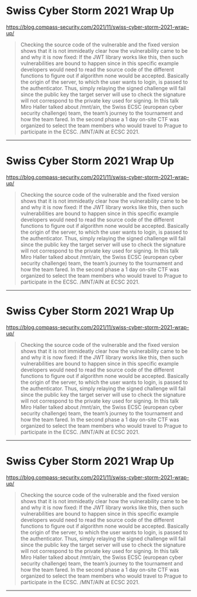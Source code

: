 # Swiss Cyber Storm 2021 Wrap Up

https://blog.compass-security.com/2021/11/swiss-cyber-storm-2021-wrap-up/
<blockquote>
Checking the source code of the vulnerable and the fixed version shows that it is not immideatly clear how the vulnerability came to be and why it is now fixed: If the JWT library works like this, then such vulnerabilities are bound to happen since in this specific example developers would need to read the source code of the different functions to figure out if algorithm none would be accepted. Basically the origin of the server, to which the user wants to login, is passed to the authenticator. Thus, simply relaying the signed challenge will fail since the public key the target server will use to check the signature will not correspond to the private key used for signing. In this talk Miro Haller talked about /mnt/ain, the Swiss ECSC (european cyber security challenge) team, the team’s journey to the tournament and how the team fared. In the second phase a 1 day on-site CTF was organized to select the team members who would travel to Prague to participate in the ECSC. /MNT/AIN at ECSC 2021.
</blockquote>

---

# Swiss Cyber Storm 2021 Wrap Up

https://blog.compass-security.com/2021/11/swiss-cyber-storm-2021-wrap-up/
<blockquote>
Checking the source code of the vulnerable and the fixed version shows that it is not immideatly clear how the vulnerability came to be and why it is now fixed: If the JWT library works like this, then such vulnerabilities are bound to happen since in this specific example developers would need to read the source code of the different functions to figure out if algorithm none would be accepted. Basically the origin of the server, to which the user wants to login, is passed to the authenticator. Thus, simply relaying the signed challenge will fail since the public key the target server will use to check the signature will not correspond to the private key used for signing. In this talk Miro Haller talked about /mnt/ain, the Swiss ECSC (european cyber security challenge) team, the team’s journey to the tournament and how the team fared. In the second phase a 1 day on-site CTF was organized to select the team members who would travel to Prague to participate in the ECSC. /MNT/AIN at ECSC 2021.
</blockquote>

---

# Swiss Cyber Storm 2021 Wrap Up

https://blog.compass-security.com/2021/11/swiss-cyber-storm-2021-wrap-up/
<blockquote>
Checking the source code of the vulnerable and the fixed version shows that it is not immideatly clear how the vulnerability came to be and why it is now fixed: If the JWT library works like this, then such vulnerabilities are bound to happen since in this specific example developers would need to read the source code of the different functions to figure out if algorithm none would be accepted. Basically the origin of the server, to which the user wants to login, is passed to the authenticator. Thus, simply relaying the signed challenge will fail since the public key the target server will use to check the signature will not correspond to the private key used for signing. In this talk Miro Haller talked about /mnt/ain, the Swiss ECSC (european cyber security challenge) team, the team’s journey to the tournament and how the team fared. In the second phase a 1 day on-site CTF was organized to select the team members who would travel to Prague to participate in the ECSC. /MNT/AIN at ECSC 2021.
</blockquote>

---

# Swiss Cyber Storm 2021 Wrap Up

https://blog.compass-security.com/2021/11/swiss-cyber-storm-2021-wrap-up/
<blockquote>
Checking the source code of the vulnerable and the fixed version shows that it is not immideatly clear how the vulnerability came to be and why it is now fixed: If the JWT library works like this, then such vulnerabilities are bound to happen since in this specific example developers would need to read the source code of the different functions to figure out if algorithm none would be accepted. Basically the origin of the server, to which the user wants to login, is passed to the authenticator. Thus, simply relaying the signed challenge will fail since the public key the target server will use to check the signature will not correspond to the private key used for signing. In this talk Miro Haller talked about /mnt/ain, the Swiss ECSC (european cyber security challenge) team, the team’s journey to the tournament and how the team fared. In the second phase a 1 day on-site CTF was organized to select the team members who would travel to Prague to participate in the ECSC. /MNT/AIN at ECSC 2021.
</blockquote>

---

